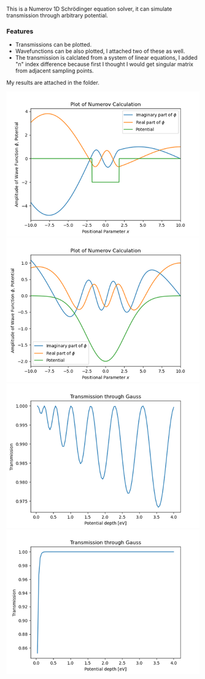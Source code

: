 This is a Numerov 1D Schrödinger equation solver, it can simulate transmission through arbitrary potential.

### Features

* Transmissions can be plotted.
* Wavefunctions can be also plotted, I attached two of these as well.
* The transmission is calclated from a system of linear equations, I added "n" index difference because first I thought I would get singular matrix from adjacent sampling points.


My results are attached in the folder.

![](https://github.com/virshlee/numerov/blob/main/wavefunc1.png)
![](https://github.com/virshlee/numerov/blob/main/wavefunc2.png)
![](https://github.com/virshlee/numerov/blob/main/gauss_potnergy.png)
![](https://github.com/virshlee/numerov/blob/main/gauss_parenergy.png)
